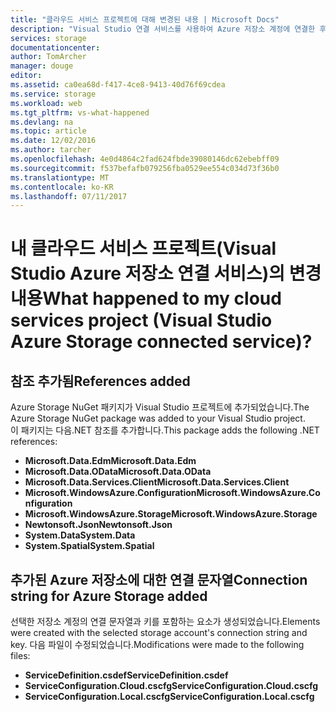 ```yaml
---
title: "클라우드 서비스 프로젝트에 대해 변경된 내용 | Microsoft Docs"
description: "Visual Studio 연결 서비스를 사용하여 Azure 저장소 계정에 연결한 후 클라우드 서비스 프로젝트의 변경 내용에 대해 설명합니다."
services: storage
documentationcenter: 
author: TomArcher
manager: douge
editor: 
ms.assetid: ca0ea68d-f417-4ce8-9413-40d76f69cdea
ms.service: storage
ms.workload: web
ms.tgt_pltfrm: vs-what-happened
ms.devlang: na
ms.topic: article
ms.date: 12/02/2016
ms.author: tarcher
ms.openlocfilehash: 4e0d4864c2fad624fbde39080146dc62ebebff09
ms.sourcegitcommit: f537befafb079256fba0529ee554c034d73f36b0
ms.translationtype: MT
ms.contentlocale: ko-KR
ms.lasthandoff: 07/11/2017
---
```

# <a name="what-happened-to-my-cloud-services-project-visual-studio-azure-storage-connected-service"></a><span data-ttu-id="4ebfc-104">내 클라우드 서비스 프로젝트(Visual Studio Azure 저장소 연결 서비스)의 변경 내용</span><span class="sxs-lookup"><span data-stu-id="4ebfc-104">What happened to my cloud services project (Visual Studio Azure Storage connected service)?</span></span>
## <a name="references-added"></a><span data-ttu-id="4ebfc-105">참조 추가됨</span><span class="sxs-lookup"><span data-stu-id="4ebfc-105">References added</span></span>
<span data-ttu-id="4ebfc-106">Azure Storage NuGet 패키지가 Visual Studio 프로젝트에 추가되었습니다.</span><span class="sxs-lookup"><span data-stu-id="4ebfc-106">The Azure Storage NuGet package was added to your Visual Studio project.</span></span>  
<span data-ttu-id="4ebfc-107">이 패키지는 다음.NET 참조를 추가합니다.</span><span class="sxs-lookup"><span data-stu-id="4ebfc-107">This package adds the following .NET references:</span></span>

* <span data-ttu-id="4ebfc-108">**Microsoft.Data.Edm**</span><span class="sxs-lookup"><span data-stu-id="4ebfc-108">**Microsoft.Data.Edm**</span></span>
* <span data-ttu-id="4ebfc-109">**Microsoft.Data.OData**</span><span class="sxs-lookup"><span data-stu-id="4ebfc-109">**Microsoft.Data.OData**</span></span>
* <span data-ttu-id="4ebfc-110">**Microsoft.Data.Services.Client**</span><span class="sxs-lookup"><span data-stu-id="4ebfc-110">**Microsoft.Data.Services.Client**</span></span>
* <span data-ttu-id="4ebfc-111">**Microsoft.WindowsAzure.Configuration**</span><span class="sxs-lookup"><span data-stu-id="4ebfc-111">**Microsoft.WindowsAzure.Configuration**</span></span>
* <span data-ttu-id="4ebfc-112">**Microsoft.WindowsAzure.Storage**</span><span class="sxs-lookup"><span data-stu-id="4ebfc-112">**Microsoft.WindowsAzure.Storage**</span></span>
* <span data-ttu-id="4ebfc-113">**Newtonsoft.Json**</span><span class="sxs-lookup"><span data-stu-id="4ebfc-113">**Newtonsoft.Json**</span></span>
* <span data-ttu-id="4ebfc-114">**System.Data**</span><span class="sxs-lookup"><span data-stu-id="4ebfc-114">**System.Data**</span></span>
* <span data-ttu-id="4ebfc-115">**System.Spatial**</span><span class="sxs-lookup"><span data-stu-id="4ebfc-115">**System.Spatial**</span></span>

## <a name="connection-string-for-azure-storage-added"></a><span data-ttu-id="4ebfc-116">추가된 Azure 저장소에 대한 연결 문자열</span><span class="sxs-lookup"><span data-stu-id="4ebfc-116">Connection string for Azure Storage added</span></span>
<span data-ttu-id="4ebfc-117">선택한 저장소 계정의 연결 문자열과 키를 포함하는 요소가 생성되었습니다.</span><span class="sxs-lookup"><span data-stu-id="4ebfc-117">Elements were created with the selected storage account's connection string and key.</span></span> <span data-ttu-id="4ebfc-118">다음 파일이 수정되었습니다.</span><span class="sxs-lookup"><span data-stu-id="4ebfc-118">Modifications were made to the following files:</span></span>

* <span data-ttu-id="4ebfc-119">**ServiceDefinition.csdef**</span><span class="sxs-lookup"><span data-stu-id="4ebfc-119">**ServiceDefinition.csdef**</span></span>
* <span data-ttu-id="4ebfc-120">**ServiceConfiguration.Cloud.cscfg**</span><span class="sxs-lookup"><span data-stu-id="4ebfc-120">**ServiceConfiguration.Cloud.cscfg**</span></span>
* <span data-ttu-id="4ebfc-121">**ServiceConfiguration.Local.cscfg**</span><span class="sxs-lookup"><span data-stu-id="4ebfc-121">**ServiceConfiguration.Local.cscfg**</span></span>

